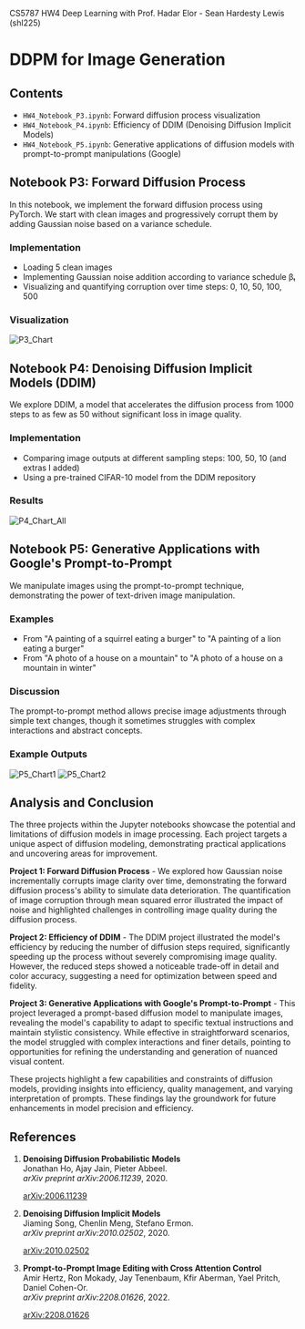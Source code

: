 CS5787 HW4 Deep Learning with Prof. Hadar Elor - Sean Hardesty Lewis (shl225)
# DDPM for Image Generation

## Contents
- `HW4_Notebook_P3.ipynb`: Forward diffusion process visualization
- `HW4_Notebook_P4.ipynb`: Efficiency of DDIM (Denoising Diffusion Implicit Models)
- `HW4_Notebook_P5.ipynb`: Generative applications of diffusion models with prompt-to-prompt manipulations (Google)

## Notebook P3: Forward Diffusion Process
In this notebook, we implement the forward diffusion process using PyTorch. We start with clean images and progressively corrupt them by adding Gaussian noise based on a variance schedule.

### Implementation
- Loading 5 clean images
- Implementing Gaussian noise addition according to variance schedule βₜ
- Visualizing and quantifying corruption over time steps: 0, 10, 50, 100, 500

### Visualization
![P3_Chart](https://github.com/user-attachments/assets/d69244ac-f20d-4620-8338-429a98aab49c)

## Notebook P4: Denoising Diffusion Implicit Models (DDIM)
We explore DDIM, a model that accelerates the diffusion process from 1000 steps to as few as 50 without significant loss in image quality.

### Implementation
- Comparing image outputs at different sampling steps: 100, 50, 10 (and extras I added)
- Using a pre-trained CIFAR-10 model from the DDIM repository

### Results
![P4_Chart_All](https://github.com/user-attachments/assets/3272ba6b-8c14-481d-9e34-145f19d7e9e0)

## Notebook P5: Generative Applications with Google's Prompt-to-Prompt
We manipulate images using the prompt-to-prompt technique, demonstrating the power of text-driven image manipulation.

### Examples
- From "A painting of a squirrel eating a burger" to "A painting of a lion eating a burger"
- From "A photo of a house on a mountain" to "A photo of a house on a mountain in winter"

### Discussion
The prompt-to-prompt method allows precise image adjustments through simple text changes, though it sometimes struggles with complex interactions and abstract concepts.

### Example Outputs
![P5_Chart1](https://github.com/user-attachments/assets/bdef5e8e-e2ea-4f30-9cd6-22db77aeaaa9)
![P5_Chart2](https://github.com/user-attachments/assets/bc5c9b0a-281e-4b43-8bc3-d31306247bd9)

## Analysis and Conclusion

The three projects within the Jupyter notebooks showcase the potential and limitations of diffusion models in image processing. Each project targets a unique aspect of diffusion modeling, demonstrating practical applications and uncovering areas for improvement.

**Project 1: Forward Diffusion Process** - We explored how Gaussian noise incrementally corrupts image clarity over time, demonstrating the forward diffusion process's ability to simulate data deterioration. The quantification of image corruption through mean squared error illustrated the impact of noise and highlighted challenges in controlling image quality during the diffusion process.

**Project 2: Efficiency of DDIM** - The DDIM project illustrated the model's efficiency by reducing the number of diffusion steps required, significantly speeding up the process without severely compromising image quality. However, the reduced steps showed a noticeable trade-off in detail and color accuracy, suggesting a need for optimization between speed and fidelity.

**Project 3: Generative Applications with Google's Prompt-to-Prompt** - This project leveraged a prompt-based diffusion model to manipulate images, revealing the model's capability to adapt to specific textual instructions and maintain stylistic consistency. While effective in straightforward scenarios, the model struggled with complex interactions and finer details, pointing to opportunities for refining the understanding and generation of nuanced visual content.

These projects highlight a few capabilities and constraints of diffusion models, providing insights into efficiency, quality management, and varying interpretation of prompts. These findings lay the groundwork for future enhancements in model precision and efficiency.

## References

1. **Denoising Diffusion Probabilistic Models**  
   Jonathan Ho, Ajay Jain, Pieter Abbeel.  
   *arXiv preprint arXiv:2006.11239*, 2020.  
   
   [arXiv:2006.11239](https://arxiv.org/abs/2006.11239)

2. **Denoising Diffusion Implicit Models**  
   Jiaming Song, Chenlin Meng, Stefano Ermon.  
   *arXiv preprint arXiv:2010.02502*, 2020.  
   
   [arXiv:2010.02502](https://arxiv.org/abs/2010.02502)

3. **Prompt-to-Prompt Image Editing with Cross Attention Control**  
   Amir Hertz, Ron Mokady, Jay Tenenbaum, Kfir Aberman, Yael Pritch, Daniel Cohen-Or.  
   *arXiv preprint arXiv:2208.01626*, 2022.  
   
   [arXiv:2208.01626](https://arxiv.org/abs/2208.01626)




